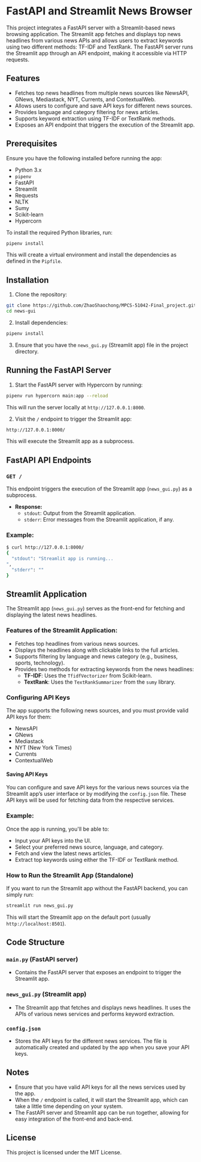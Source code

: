 
# FastAPI and Streamlit News Browser

This project integrates a FastAPI server with a Streamlit-based news browsing application. The Streamlit app fetches and displays top news headlines from various news APIs and allows users to extract keywords using two different methods: TF-IDF and TextRank. The FastAPI server runs the Streamlit app through an API endpoint, making it accessible via HTTP requests.

## Features
- Fetches top news headlines from multiple news sources like NewsAPI, GNews, Mediastack, NYT, Currents, and ContextualWeb.
- Allows users to configure and save API keys for different news sources.
- Provides language and category filtering for news articles.
- Supports keyword extraction using TF-IDF or TextRank methods.
- Exposes an API endpoint that triggers the execution of the Streamlit app.

## Prerequisites

Ensure you have the following installed before running the app:

- Python 3.x
- `pipenv`
- FastAPI
- Streamlit
- Requests
- NLTK
- Sumy
- Scikit-learn
- Hypercorn

To install the required Python libraries, run:

```bash
pipenv install
```

This will create a virtual environment and install the dependencies as defined in the `Pipfile`.

## Installation

1. Clone the repository:

```bash
git clone https://github.com/ZhaoShaochong/MPCS-51042-Final_project.git
cd news-gui
```

2. Install dependencies:

```bash
pipenv install
```

3. Ensure that you have the `news_gui.py` (Streamlit app) file in the project directory.

## Running the FastAPI Server

1. Start the FastAPI server with Hypercorn by running:

```bash
pipenv run hypercorn main:app --reload
```

This will run the server locally at `http://127.0.0.1:8000`.

2. Visit the `/` endpoint to trigger the Streamlit app:

```bash
http://127.0.0.1:8000/
```

This will execute the Streamlit app as a subprocess.

## FastAPI API Endpoints

### `GET /`

This endpoint triggers the execution of the Streamlit app (`news_gui.py`) as a subprocess.

- **Response:**
    - `stdout`: Output from the Streamlit application.
    - `stderr`: Error messages from the Streamlit application, if any.

### Example:

```bash
$ curl http://127.0.0.1:8000/
{
  "stdout": "Streamlit app is running...
",
  "stderr": ""
}
```

## Streamlit Application

The Streamlit app (`news_gui.py`) serves as the front-end for fetching and displaying the latest news headlines.

### Features of the Streamlit Application:
- Fetches top headlines from various news sources.
- Displays the headlines along with clickable links to the full articles.
- Supports filtering by language and news category (e.g., business, sports, technology).
- Provides two methods for extracting keywords from the news headlines:
  - **TF-IDF**: Uses the `TfidfVectorizer` from Scikit-learn.
  - **TextRank**: Uses the `TextRankSummarizer` from the `sumy` library.

### Configuring API Keys

The app supports the following news sources, and you must provide valid API keys for them:

- NewsAPI
- GNews
- Mediastack
- NYT (New York Times)
- Currents
- ContextualWeb

#### Saving API Keys

You can configure and save API keys for the various news sources via the Streamlit app’s user interface or by modifying the `config.json` file. These API keys will be used for fetching data from the respective services.

### Example:

Once the app is running, you'll be able to:
- Input your API keys into the UI.
- Select your preferred news source, language, and category.
- Fetch and view the latest news articles.
- Extract top keywords using either the TF-IDF or TextRank method.

### How to Run the Streamlit App (Standalone)
If you want to run the Streamlit app without the FastAPI backend, you can simply run:

```bash
streamlit run news_gui.py
```

This will start the Streamlit app on the default port (usually `http://localhost:8501`).

## Code Structure

### `main.py` (FastAPI server)
- Contains the FastAPI server that exposes an endpoint to trigger the Streamlit app.

### `news_gui.py` (Streamlit app)
- The Streamlit app that fetches and displays news headlines. It uses the APIs of various news services and performs keyword extraction.

### `config.json`
- Stores the API keys for the different news services. The file is automatically created and updated by the app when you save your API keys.

## Notes
- Ensure that you have valid API keys for all the news services used by the app.
- When the `/` endpoint is called, it will start the Streamlit app, which can take a little time depending on your system.
- The FastAPI server and Streamlit app can be run together, allowing for easy integration of the front-end and back-end.

## License

This project is licensed under the MIT License.

